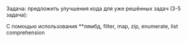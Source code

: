 Задача: предложить улучшения кода для уже решённых задач (3-5 задача):

С помощью использования **лямбд, filter, map, zip, enumerate, list comprehension